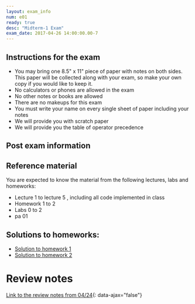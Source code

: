 ```yaml
---
layout: exam_info
num: e01
ready: true
desc: "Midterm-1 Exam"
exam_date: 2017-04-26 14:00:00.00-7
---
```

## Instructions for the exam

* You may bring one 8.5" x 11" piece of paper with notes on both sides. This paper will be collected along with your exam, so make your own copy if you would like to keep it.
* No calculators or phones are allowed in the exam 
* No other notes or books are allowed
* There are no makeups for this exam 
* You must write your name on every single sheet of paper including your notes
* We will provide you with scratch paper
* We will provide you the table of operator precedence

## Post exam information



## Reference material
You are expected to know the material from the following lectures, labs and homeworks:

* Lecture 1 to lecture 5 , including all code implemented in class
* Homework 1 to 2
* Labs 0 to 2
* pa 01

## Solutions to homeworks:

* [Solution to homework 1](https://drive.google.com/file/d/0B2A_dGvsBCbWcWtBNXZhS3pnc2M/view?usp=sharing)
* [Solution to homework 2](https://drive.google.com/file/d/0B6qirSqeI2wJNWZDSktlY3VnMDA/view?usp=sharing)


# Review notes
[Link to the review notes from 04/24](CS24_midterm1_review.md){: data-ajax="false"}